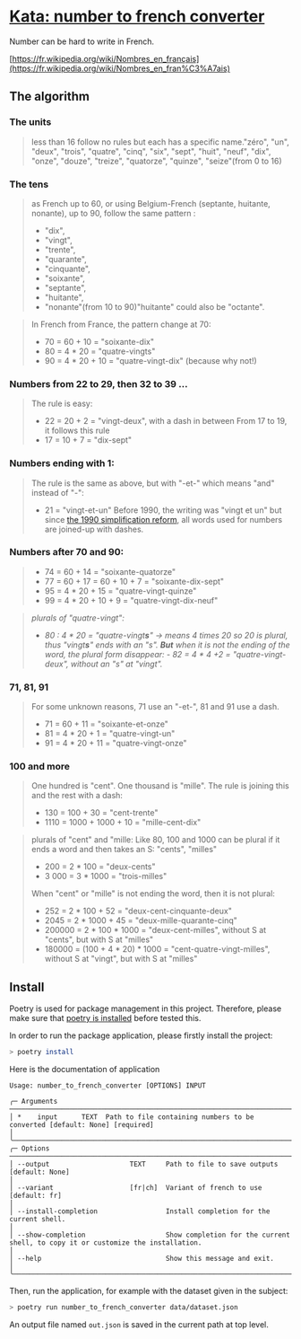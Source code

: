 # [Kata: number to french converter](https://github.com/GaspardPO/kata-number-to-french-converter)

Number can be hard to write in French.

[https://fr.wikipedia.org/wiki/Nombres_en_français](https://fr.wikipedia.org/wiki/Nombres_en_fran%C3%A7ais)

## The algorithm

### The units

> less than 16 follow no rules but each has a specific name."zéro", "un", "deux", "trois", "quatre", "cinq", "six", "sept", "huit", "neuf", "dix", "onze", "douze", "treize", "quatorze", "quinze", "seize"(from 0 to 16)
> 

### The tens

> as French up to 60, or using Belgium-French (septante, huitante, nonante), up to 90, follow the same pattern :
>  - "dix", 
>  - "vingt", 
>  - "trente", 
>  - "quarante", 
>  - "cinquante", 
>  - "soixante", 
>  - "septante", 
>  - "huitante", 
>  - "nonante"(from 10 to 90)"huitante" could also be "octante".
> 

> In French from France, the pattern change at 70:
>  - 70 = 60 + 10 = "soixante-dix"
>  - 80 = 4 * 20 = "quatre-vingts"
>  - 90 = 4 * 20 + 10 = "quatre-vingt-dix" (because why not!)
> 

### Numbers from 22 to 29, then 32 to 39 ...

> The rule is easy:
>  - 22 = 20 + 2 = "vingt-deux", 
>with a dash in between From 17 to 19, it follows this rule 
>  - 17 = 10 + 7 = "dix-sept"
> 

### Numbers ending with 1:

> The rule is the same as above, but with "-et-" which means "and" instead of "-":
>  - 21 = "vingt-et-un"
> Before 1990, the writing was "vingt et un" but since [the 1990 simplification reform](https://fr.wiktionary.org/wiki/Annexe:Rectifications_orthographiques_du_fran%C3%A7ais_en_1990#Num%C3%A9raux_compos%C3%A9s), all words used for numbers are joined-up with dashes.
> 

### Numbers after 70 and 90:

> - 74 = 60 + 14 = "soixante-quatorze"
> -  77 = 60 + 17 = 60 + 10 + 7 = "soixante-dix-sept"
> -  95 = 4   * 20 + 15 = "quatre-vingt-quinze"
> -  99 = 4 * 20 + 10 + 9 = "quatre-vingt-dix-neuf"
> 

> _plurals of "quatre-vingt":_ 
>  - _80 : 4 * 20 = "quatre-vingt**s**" → means 4 times 20 so 20 is plural, thus "vingt**s**" ends with an "s"._
> _**But** when it is not the ending of the word, the plural form disappear:_
> _- 82 = 4 * 4 +2 =  "quatre-vingt-deux", without an "s" at "vingt"._
> 

### 71, 81, 91

> For some unknown reasons, 71 use an "-et-", 81 and 91 use a dash.
>  - 71 = 60 + 11 = "soixante-et-onze"
>  - 81 = 4 * 20 + 1 = "quatre-vingt-un"
>  - 91 = 4 * 20 + 11 = "quatre-vingt-onze"
> 

### 100 and more

> One hundred is "cent". 
> One thousand is "mille".
> The rule is joining this and the rest with a dash:
>   - 130 = 100 + 30 = "cent-trente"
>   - 1110 = 1000 + 1000 + 10 = "mille-cent-dix"
>

> plurals of "cent" and "mille:
> Like 80, 100 and 1000 can be plural if it ends a word and then takes an S: "cents", "milles"
>  - 200 = 2 * 100 = "deux-cents"
>  - 3 000 = 3 * 1000 = "trois-milles"
>
> When "cent" or "mille" is not ending the word, then it is not plural:
>  - 252 = 2 * 100 + 52 = "deux-cent-cinquante-deux"
>  - 2045 = 2 * 1000 + 45 = "deux-mille-quarante-cinq" 
>  - 200000 = 2 * 100 * 1000 = "deux-cent-milles", without S at "cents", but with S at "milles"
>  - 180000 = (100 + 4 * 20) * 1000 = "cent-quatre-vingt-milles", without S at "vingt", but with S at "milles"
>

## Install

Poetry is used for package management in this project. Therefore, please make sure that [poetry is installed](https://python-poetry.org/docs/#installation) before tested this.

In order to run the package application, please firstly install the project:

```bash
> poetry install
```

Here is the documentation of application

```
Usage: number_to_french_converter [OPTIONS] INPUT                                                                                                                            
                                                                                                                                                                              
╭─ Arguments ────────────────────────────────────────────────────────────────────────────────────────────────────────────────────────────────────────────────────────────────╮
│ *    input      TEXT  Path to file containing numbers to be converted [default: None] [required]                                                                           │
╰────────────────────────────────────────────────────────────────────────────────────────────────────────────────────────────────────────────────────────────────────────────╯
╭─ Options ──────────────────────────────────────────────────────────────────────────────────────────────────────────────────────────────────────────────────────────────────╮
│ --output                    TEXT     Path to file to save outputs [default: None]                                                                                          │
│ --variant                   [fr|ch]  Variant of french to use [default: fr]                                                                                                │
│ --install-completion                 Install completion for the current shell.                                                                                             │
│ --show-completion                    Show completion for the current shell, to copy it or customize the installation.                                                      │
│ --help                               Show this message and exit.                                                                                                           │
╰────────────────────────────────────────────────────────────────────────────────────────────────────────────────────────────────────────────────────────────────────────────╯
```

Then, run the application, for example with the dataset given in the subject:

```bash
> poetry run number_to_french_converter data/dataset.json
```

An output file named `out.json` is saved in the current path at top level.
